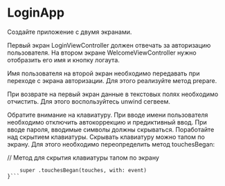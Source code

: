 # LoginApp

Создайте приложение с двумя экранами.

Первый экран LoginViewController должен отвечать за авторизацию пользователя. На втором экране WelcomeViewController нужно отобразить 
его имя и кнопку логаута.

Имя пользователя на второй экран необходимо передавать при переходе с экрана авторизации. Для этого реализуйте метод prepare.

При возврате на первый экран данные в текстовых полях необходимо отчистить. Для этого воспользуйтесь unwind сегвеем.

Обратите внимание на клавиатуру. При вводе имени пользователя необходимо отключить автокоррекцию и предиктивный ввод. 
При вводе пароля, вводимые символы должны скрываться. Поработайте над скрытием клавиатуры. Скрывать клавиатуру можно тапом по экрану. 
Для этого необходимо переопределить метод touchesBegan:

// Метод для скрытия клавиатуры тапом по экрану
```override func touchesBegan(_ touches: Set<UITouch>, with event: UIEvent?) {
    super .touchesBegan(touches, with: event)
}```
